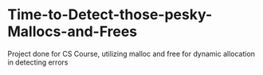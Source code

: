 # Time-to-Detect-those-pesky-Mallocs-and-Frees
Project done for CS Course, utilizing malloc and free for dynamic allocation in detecting errors
